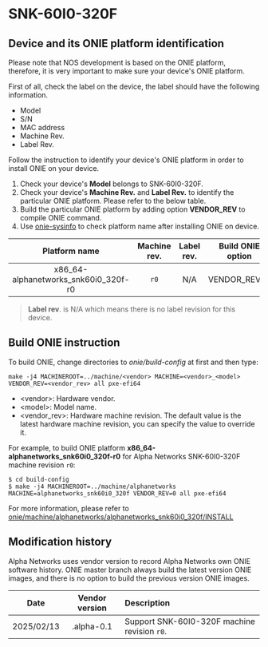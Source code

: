 # SNK-60I0-320F

## Device and its ONIE platform identification
Please note that NOS development is based on the ONIE platform, therefore, it is very important to make sure your device's ONIE platform.

First of all, check the label on the device, the label should have the following information.
* Model
* S/N
* MAC address
* Machine Rev.
* Label Rev.

Follow the instruction to identify your device's ONIE platform in order to install ONIE on your device.
1. Check your device's **Model** belongs to SNK-60I0-320F.
2. Check your device's **Machine Rev.** and **Label Rev.** to identify the particular ONIE platform. Please refer to the below table.
3. Build the particular ONIE platform by adding option **VENDOR_REV** to compile ONIE command.
4. Use [onie-sysinfo](https://opencomputeproject.github.io/onie/cli/index.html#onie-sysinfo) to check platform name after installing ONIE on device.

| Platform name                        | Machine rev. | Label rev. | Build ONIE option |
|:------------------------------------:|:------------:|:----------:|:-----------------:|
| x86_64-alphanetworks_snk60i0_320f-r0 |  `r0`        | N/A        | VENDOR_REV=0      |

> **Label rev**. is N/A which means there is no label revision for this device.

## Build ONIE instruction
To build ONIE, change directories to *onie/build-config* at first and then type:

```
make -j4 MACHINEROOT=../machine/<vendor> MACHINE=<vendor>_<model> VENDOR_REV=<vendor_rev> all pxe-efi64
```

* \<vendor>: Hardware vendor.
* \<model>: Model name.
* \<vendor_rev>: Hardware machine revision. The default value is the latest hardware machine revision, you can specify the value to override it.

For example, to build ONIE platform **x86_64-alphanetworks_snk60i0_320f-r0** for Alpha Networks SNK-60I0-320F machine revision `r0`:

```
$ cd build-config
$ make -j4 MACHINEROOT=../machine/alphanetworks MACHINE=alphanetworks_snk60i0_320f VENDOR_REV=0 all pxe-efi64
```

For more information, please refer to [onie/machine/alphanetworks/alphanetworks_snk60i0_320f/INSTALL](https://github.com/opencomputeproject/onie/blob/master/machine/alphanetworks/alphanetworks_snk60i0_320f/INSTALL)

## Modification history
Alpha Networks uses vendor version to record Alpha Networks own ONIE software history. ONIE master branch always build the latest version ONIE images, and there is no option to build the previous version ONIE images.

| Date       | Vendor version | Description                                  |
|:----------:|:--------------:|:---------------------------------------------|
| 2025/02/13 | .alpha-0.1     | Support SNK-60I0-320F machine revision `r0`. |

